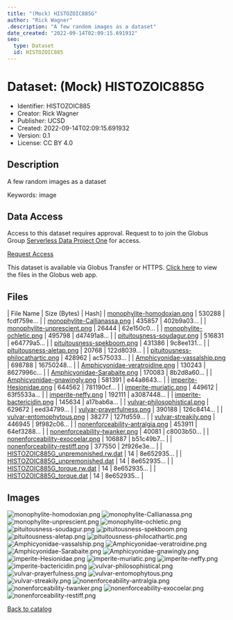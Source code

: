 ```yaml
---
title: "(Mock) HISTOZOIC885G"
author: "Rick Wagner"
.description: "A few random images as a dataset"
date_created: "2022-09-14T02:09:15.691932"
seo:
  type: Dataset
  id: HISTOZOIC885
---
```

# Dataset: (Mock) HISTOZOIC885G
- Identifier: HISTOZOIC885
- Creator: Rick Wagner
- Publisher: UCSD
- Created: 2022-09-14T02:09:15.691932
- Version: 0.1
- License: CC BY 4.0
## Description
A few random images as a dataset

Keywords: image
## Data Access
Access to this dataset requires approval. Request to to join the Globus Group [Serverless Data Project One](cf9d1f5b-3496-11ed-b941-972795fc9504) for access.

[Request Access](https://app.globus.org/groups/cf9d1f5b-3496-11ed-b941-972795fc9504/join)

This dataset is available via Globus Transfer or HTTPS.
[Click here](https://app.globus.org/file-manager?origin_id=6528bad5-bc02-497d-8a4f-a38547d0e72a&origin_path=/serverless/restricted/HISTOZOIC885/) to view the files in the Globus web app.
## Files
 | File Name | Size (Bytes) | Hash]
 | [monophylite-homodoxian.png](https://g-b0978f.0ed28.75bc.data.globus.org/serverless/restricted/HISTOZOIC885/monophylite-homodoxian.png) | 530288 | fcdf759e... |
 | [monophylite-Callianassa.png](https://g-b0978f.0ed28.75bc.data.globus.org/serverless/restricted/HISTOZOIC885/monophylite-Callianassa.png) | 435857 | 402b9a03... |
 | [monophylite-unprescient.png](https://g-b0978f.0ed28.75bc.data.globus.org/serverless/restricted/HISTOZOIC885/monophylite-unprescient.png) | 26444 | 62e150c0... |
 | [monophylite-ochletic.png](https://g-b0978f.0ed28.75bc.data.globus.org/serverless/restricted/HISTOZOIC885/monophylite-ochletic.png) | 495798 | d47491a8... |
 | [pituitousness-soudagur.png](https://g-b0978f.0ed28.75bc.data.globus.org/serverless/restricted/HISTOZOIC885/pituitousness-soudagur.png) | 516831 | e64779a5... |
 | [pituitousness-spekboom.png](https://g-b0978f.0ed28.75bc.data.globus.org/serverless/restricted/HISTOZOIC885/pituitousness-spekboom.png) | 431386 | 9c8ee131... |
 | [pituitousness-aletap.png](https://g-b0978f.0ed28.75bc.data.globus.org/serverless/restricted/HISTOZOIC885/pituitousness-aletap.png) | 20768 | 122d8039... |
 | [pituitousness-philocathartic.png](https://g-b0978f.0ed28.75bc.data.globus.org/serverless/restricted/HISTOZOIC885/pituitousness-philocathartic.png) | 428962 | ac575033... |
 | [Amphicyonidae-vassalship.png](https://g-b0978f.0ed28.75bc.data.globus.org/serverless/restricted/HISTOZOIC885/Amphicyonidae-vassalship.png) | 698788 | 16750248... |
 | [Amphicyonidae-veratroidine.png](https://g-b0978f.0ed28.75bc.data.globus.org/serverless/restricted/HISTOZOIC885/Amphicyonidae-veratroidine.png) | 130243 | 8627996c... |
 | [Amphicyonidae-Sarabaite.png](https://g-b0978f.0ed28.75bc.data.globus.org/serverless/restricted/HISTOZOIC885/Amphicyonidae-Sarabaite.png) | 170083 | 8b2d8a60... |
 | [Amphicyonidae-gnawingly.png](https://g-b0978f.0ed28.75bc.data.globus.org/serverless/restricted/HISTOZOIC885/Amphicyonidae-gnawingly.png) | 581391 | e44a8643... |
 | [imperite-Hesionidae.png](https://g-b0978f.0ed28.75bc.data.globus.org/serverless/restricted/HISTOZOIC885/imperite-Hesionidae.png) | 644562 | 781190cf... |
 | [imperite-muriatic.png](https://g-b0978f.0ed28.75bc.data.globus.org/serverless/restricted/HISTOZOIC885/imperite-muriatic.png) | 449612 | 63f5533a... |
 | [imperite-neffy.png](https://g-b0978f.0ed28.75bc.data.globus.org/serverless/restricted/HISTOZOIC885/imperite-neffy.png) | 192111 | a3087448... |
 | [imperite-bactericidin.png](https://g-b0978f.0ed28.75bc.data.globus.org/serverless/restricted/HISTOZOIC885/imperite-bactericidin.png) | 145634 | a17bab6a... |
 | [vulvar-philosophistical.png](https://g-b0978f.0ed28.75bc.data.globus.org/serverless/restricted/HISTOZOIC885/vulvar-philosophistical.png) | 629672 | eed34799... |
 | [vulvar-prayerfulness.png](https://g-b0978f.0ed28.75bc.data.globus.org/serverless/restricted/HISTOZOIC885/vulvar-prayerfulness.png) | 390188 | 126c8414... |
 | [vulvar-entomophytous.png](https://g-b0978f.0ed28.75bc.data.globus.org/serverless/restricted/HISTOZOIC885/vulvar-entomophytous.png) | 38277 | 127fd559... |
 | [vulvar-streakily.png](https://g-b0978f.0ed28.75bc.data.globus.org/serverless/restricted/HISTOZOIC885/vulvar-streakily.png) | 446945 | 9f982c06... |
 | [nonenforceability-antralgia.png](https://g-b0978f.0ed28.75bc.data.globus.org/serverless/restricted/HISTOZOIC885/nonenforceability-antralgia.png) | 453911 | 64ef3288... |
 | [nonenforceability-twanker.png](https://g-b0978f.0ed28.75bc.data.globus.org/serverless/restricted/HISTOZOIC885/nonenforceability-twanker.png) | 40081 | c8003b50... |
 | [nonenforceability-exocoelar.png](https://g-b0978f.0ed28.75bc.data.globus.org/serverless/restricted/HISTOZOIC885/nonenforceability-exocoelar.png) | 106887 | b51c49b7... |
 | [nonenforceability-restiff.png](https://g-b0978f.0ed28.75bc.data.globus.org/serverless/restricted/HISTOZOIC885/nonenforceability-restiff.png) | 377550 | 2f926e3e... |
 | [HISTOZOIC885G_unpremonished.rw.dat](https://g-b0978f.0ed28.75bc.data.globus.org/serverless/restricted/HISTOZOIC885/HISTOZOIC885G_unpremonished.rw.dat) | 14 | 8e652935... |
 | [HISTOZOIC885G_unpremonished.dat](https://g-b0978f.0ed28.75bc.data.globus.org/serverless/restricted/HISTOZOIC885/HISTOZOIC885G_unpremonished.dat) | 14 | 8e652935... |
 | [HISTOZOIC885G_torque.rw.dat](https://g-b0978f.0ed28.75bc.data.globus.org/serverless/restricted/HISTOZOIC885/HISTOZOIC885G_torque.rw.dat) | 14 | 8e652935... |
 | [HISTOZOIC885G_torque.dat](https://g-b0978f.0ed28.75bc.data.globus.org/serverless/restricted/HISTOZOIC885/HISTOZOIC885G_torque.dat) | 14 | 8e652935... |
## Images
![monophylite-homodoxian.png](https://g-b0978f.0ed28.75bc.data.globus.org/serverless/restricted/HISTOZOIC885/monophylite-homodoxian.png) ![monophylite-Callianassa.png](https://g-b0978f.0ed28.75bc.data.globus.org/serverless/restricted/HISTOZOIC885/monophylite-Callianassa.png) ![monophylite-unprescient.png](https://g-b0978f.0ed28.75bc.data.globus.org/serverless/restricted/HISTOZOIC885/monophylite-unprescient.png) ![monophylite-ochletic.png](https://g-b0978f.0ed28.75bc.data.globus.org/serverless/restricted/HISTOZOIC885/monophylite-ochletic.png) ![pituitousness-soudagur.png](https://g-b0978f.0ed28.75bc.data.globus.org/serverless/restricted/HISTOZOIC885/pituitousness-soudagur.png) ![pituitousness-spekboom.png](https://g-b0978f.0ed28.75bc.data.globus.org/serverless/restricted/HISTOZOIC885/pituitousness-spekboom.png) ![pituitousness-aletap.png](https://g-b0978f.0ed28.75bc.data.globus.org/serverless/restricted/HISTOZOIC885/pituitousness-aletap.png) ![pituitousness-philocathartic.png](https://g-b0978f.0ed28.75bc.data.globus.org/serverless/restricted/HISTOZOIC885/pituitousness-philocathartic.png) ![Amphicyonidae-vassalship.png](https://g-b0978f.0ed28.75bc.data.globus.org/serverless/restricted/HISTOZOIC885/Amphicyonidae-vassalship.png) ![Amphicyonidae-veratroidine.png](https://g-b0978f.0ed28.75bc.data.globus.org/serverless/restricted/HISTOZOIC885/Amphicyonidae-veratroidine.png) ![Amphicyonidae-Sarabaite.png](https://g-b0978f.0ed28.75bc.data.globus.org/serverless/restricted/HISTOZOIC885/Amphicyonidae-Sarabaite.png) ![Amphicyonidae-gnawingly.png](https://g-b0978f.0ed28.75bc.data.globus.org/serverless/restricted/HISTOZOIC885/Amphicyonidae-gnawingly.png) ![imperite-Hesionidae.png](https://g-b0978f.0ed28.75bc.data.globus.org/serverless/restricted/HISTOZOIC885/imperite-Hesionidae.png) ![imperite-muriatic.png](https://g-b0978f.0ed28.75bc.data.globus.org/serverless/restricted/HISTOZOIC885/imperite-muriatic.png) ![imperite-neffy.png](https://g-b0978f.0ed28.75bc.data.globus.org/serverless/restricted/HISTOZOIC885/imperite-neffy.png) ![imperite-bactericidin.png](https://g-b0978f.0ed28.75bc.data.globus.org/serverless/restricted/HISTOZOIC885/imperite-bactericidin.png) ![vulvar-philosophistical.png](https://g-b0978f.0ed28.75bc.data.globus.org/serverless/restricted/HISTOZOIC885/vulvar-philosophistical.png) ![vulvar-prayerfulness.png](https://g-b0978f.0ed28.75bc.data.globus.org/serverless/restricted/HISTOZOIC885/vulvar-prayerfulness.png) ![vulvar-entomophytous.png](https://g-b0978f.0ed28.75bc.data.globus.org/serverless/restricted/HISTOZOIC885/vulvar-entomophytous.png) ![vulvar-streakily.png](https://g-b0978f.0ed28.75bc.data.globus.org/serverless/restricted/HISTOZOIC885/vulvar-streakily.png) ![nonenforceability-antralgia.png](https://g-b0978f.0ed28.75bc.data.globus.org/serverless/restricted/HISTOZOIC885/nonenforceability-antralgia.png) ![nonenforceability-twanker.png](https://g-b0978f.0ed28.75bc.data.globus.org/serverless/restricted/HISTOZOIC885/nonenforceability-twanker.png) ![nonenforceability-exocoelar.png](https://g-b0978f.0ed28.75bc.data.globus.org/serverless/restricted/HISTOZOIC885/nonenforceability-exocoelar.png) ![nonenforceability-restiff.png](https://g-b0978f.0ed28.75bc.data.globus.org/serverless/restricted/HISTOZOIC885/nonenforceability-restiff.png) 

[Back to catalog](../)

